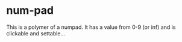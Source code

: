 num-pad
=======

This is a polymer of a numpad. It has a value from 0-9 (or inf) and is clickable and settable...
